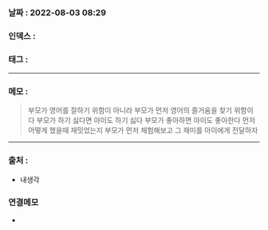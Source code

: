 ### 날짜 :  2022-08-03 08:29

### 인덱스 :

### 태그 :


----

### 메모 :
> 부모가 영어를 잘하기 위함이 아니라
> 부모가 먼저 영어의 즐거움을 찾기 위함이다
> 부모가 하기 싫다면 아이도 하기 싫다
> 부모가 좋아하면 아이도 좋아한다
> 먼저 어떻게 했을때 재밋었는지 부모가 먼저 체험해보고 그 재미를 아이에게 전달하자

----
### 출처 :
- 내생각


### 연결메모
-














